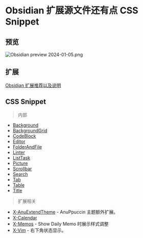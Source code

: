 # Obsidian 扩展源文件还有点 CSS Snippet

## 预览

![Obsidian preview 2024-01-05.png](https://cdn.jsdelivr.net/gh/fengstats/blogcdn@main/2024/Obsidian%20preview%202024-01-05.png)

## 扩展

[Obsidian 扩展推荐以及说明](https://github.com/fengstats/public-note/blob/main/notes/Obsidian%20%E6%8F%92%E4%BB%B6.md)

## CSS Snippet

> 内部

- [Background](snippets/Background.css)
- [BackgroundGrid](snippets/BackgroundGrid.css)
- [CodeBlock](snippets/CodeBlock.css)
- [Editor](snippets/Editor.css)
- [FolderAndFile](snippets/FolderAndFile.css)
- [Linter](Linter)
- [ListTask](snippets/ListTask.css)
- [Picture](snippets/Picture.css)
- [Scrollbar](snippets/Scrollbar.css)
- [Search](snippets/Search.css)
- [Tab](snippets/Tab.css)
- [Table](snippets/Table.css)
- [Title](snippets/Title.css)

> 扩展相关

- [X-AnuExtendTheme](snippets/X-AnuExtendTheme.css) - AnuPpuccin 主题额外扩展。
- [X-Calendar](snippets/X-Calendar.css)
- [X-Memos](snippets/X-Memos.css) - Show Daily Memo 时展示样式调整
- [X-Vim](snippets/X-Vim.css) - 右下角状态显示。
